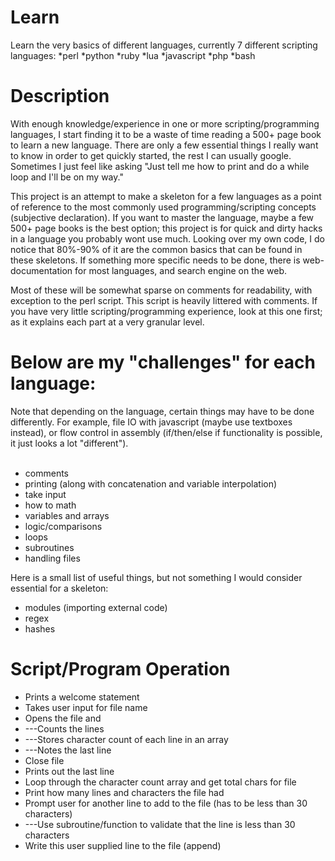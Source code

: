 Learn
=====

Learn the very basics of different languages, currently 7 different scripting languages:
*perl
*python
*ruby
*lua
*javascript
*php
*bash

Description
=====
With enough knowledge/experience in one or more scripting/programming languages, I start finding it to be a waste of time reading a 500+ page book to learn a new language. There are only a few essential things I really want to know in order to get quickly started, the rest I can usually google. Sometimes I just feel like asking "Just tell me how to print and do a while loop and I'll be on my way."

This project is an attempt to make a skeleton for a few languages as a point of reference to the most commonly used programming/scripting concepts (subjective declaration). If you want to master the language, maybe a few 500+ page books is the best option; this project is for quick and dirty hacks in a language you probably wont use much. Looking over my own code, I do notice that 80%-90% of it are the common basics that can be found in these skeletons. If something more specific needs to be done, there is web-documentation for most languages, and search engine on the web.

Most of these will be somewhat sparse on comments for readability, with exception to the perl script. This script is heavily littered with comments. If you have very little scripting/programming experience, look at this one first; as it explains each part at a very granular level.

Below are my "challenges" for each language:
=====
Note that depending on the language, certain things may have to be done differently. For example, file IO with javascript (maybe use textboxes instead), or flow control in assembly (if/then/else if functionality is possible, it just looks a lot "different").<br><br>
* comments<br>
* printing (along with concatenation and variable interpolation)<br>
* take input<br>
* how to math<br>
* variables and arrays<br>
* logic/comparisons<br>
* loops<br>
* subroutines<br>
* handling files<br>


Here is a small list of useful things, but not something I would consider essential for a skeleton:<br>
* modules (importing external code)<br>
* regex<br>
* hashes<br>

Script/Program Operation
=====
* Prints a welcome statement
* Takes user input for file name
* Opens the file and
* ---Counts the lines
* ---Stores character count of each line in an array
* ---Notes the last line
* Close file
* Prints out the last line
* Loop through the character count array and get total chars for file
* Print how many lines and characters the file had
* Prompt user for another line to add to the file (has to be less than 30 characters)
* ---Use subroutine/function to validate that the line is less than 30 characters
* Write this user supplied line to the file (append)

